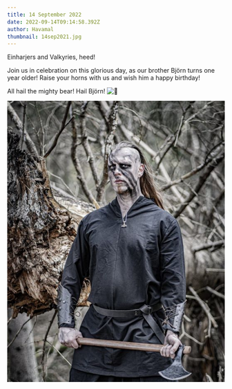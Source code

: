 ```yaml
---
title: 14 September 2022
date: 2022-09-14T09:14:58.392Z
author: Havamal
thumbnail: 14sep2021.jpg
---
```

Einharjers and Valkyries, heed!

Join us in celebration on this glorious day, as our brother Björn turns one year older! Raise your horns with us and wish him a happy birthday!

All hail the mighty bear! Hail Björn! ![🍻](https://static.xx.fbcdn.net/images/emoji.php/v9/t96/1/16/1f37b.png)

![Björn ready for battle, holding an axe.](14sep2021.jpg)